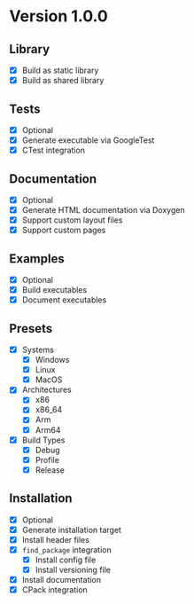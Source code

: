 # Version 1.0.0

## Library
- [X] Build as static library
- [X] Build as shared library

## Tests
- [X] Optional
- [X] Generate executable via GoogleTest
- [X] CTest integration

## Documentation
- [X] Optional
- [X] Generate HTML documentation via Doxygen
- [X] Support custom layout files
- [X] Support custom pages

## Examples
- [X] Optional
- [X] Build executables
- [X] Document executables 

## Presets
- [X] Systems
  - [X] Windows
  - [X] Linux
  - [X] MacOS
- [X] Architectures
  - [X] x86
  - [X] x86_64
  - [X] Arm
  - [X] Arm64
- [X] Build Types
  - [X] Debug
  - [X] Profile
  - [X] Release

## Installation
- [X] Optional
- [X] Generate installation target
- [X] Install header files
- [X] `find_package` integration
  - [X] Install config file
  - [X] Install versioning file
- [X] Install documentation
- [X] CPack integration